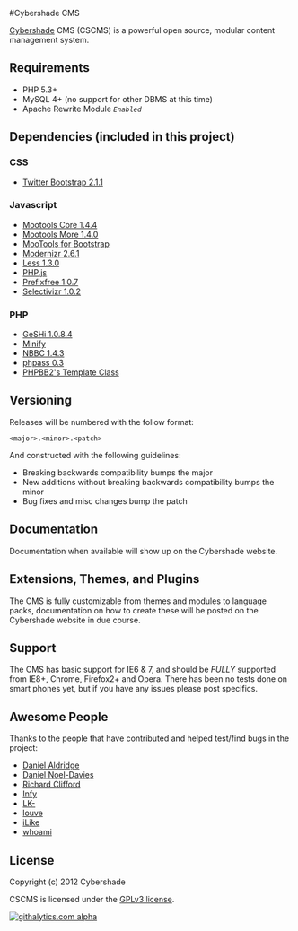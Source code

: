#Cybershade CMS

[Cybershade](http://cybersha.de/) CMS (CSCMS) is a powerful open source, modular content management system.

## Requirements

* PHP 5.3+
* MySQL 4+ (no support for other DBMS at this time)
* Apache Rewrite Module *`Enabled`*

## Dependencies (included in this project)

### CSS
- [Twitter Bootstrap 2.1.1](http://twitter.github.com/bootstrap/)

### Javascript
- [Mootools Core 1.4.4](http://mootools.net/)
- [Mootools More 1.4.0](http://mootools.net/)
- [MooTools for Bootstrap](http://anutron.github.com/mootools-bootstrap/)
- [Modernizr 2.6.1](http://modernizr.com)
- [Less 1.3.0](http://lesscss.org/)
- [PHP.js](http://phpjs.org)
- [Prefixfree 1.0.7](http://leaverou.github.com/prefixfree/)
- [Selectivizr 1.0.2](http://selectivizr.com/)

### PHP
- [GeSHi 1.0.8.4](http://qbnz.com/highlighter/)
- [Minify](http://code.google.com/p/minify/)
- [NBBC 1.4.3](http://nbbc.sourceforge.net/)
- [phpass 0.3](http://www.openwall.com/phpass/)
- [PHPBB2's Template Class](http://phpbb.com)

## Versioning

Releases will be numbered with the follow format:

`<major>.<minor>.<patch>`

And constructed with the following guidelines:

- Breaking backwards compatibility bumps the major
- New additions without breaking backwards compatibility bumps the minor
- Bug fixes and misc changes bump the patch

## Documentation

Documentation when available will show up on the Cybershade website.

## Extensions, Themes, and Plugins

The CMS is fully customizable from themes and modules to language packs, documentation on how to create these will be posted on the Cybershade website in due course.

## Support

The CMS has basic support for IE6 & 7, and should be *FULLY* supported from IE8+, Chrome, Firefox2+ and Opera.
There has been no tests done on smart phones yet, but if you have any issues please post specifics.

## Awesome People

Thanks to the people that have contributed and helped test/find bugs in the project:

- [Daniel Aldridge](https://github.com/xLink)
- [Daniel Noel-Davies](https://github.com/NoelDavies)
- [Richard Clifford](https://github.com/DarkMantisCS)
- [Infy](https://github.com/infyhr)
- [LK-](https://github.com/LK-)
- [louve](https://github.com/louve)
- [iLike](https://github.com/iLike)
- [whoami](https://github.com/johnmaguire2013)

## License

Copyright (c) 2012 Cybershade

CSCMS is licensed under the [GPLv3 license](http://www.gnu.org/licenses/gpl-3.0.html).

[![githalytics.com alpha](https://cruel-carlota.pagodabox.com/edce04c867eedbb9745412adb6eced6e "githalytics.com")](http://githalytics.com/cybershade/CSCMS)